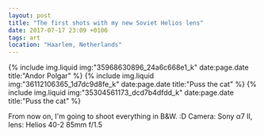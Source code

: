 ```yaml
---
layout: post
title: "The first shots with my new Soviet Helios lens"
date: 2017-07-17 23:09 +0100
tags: art
location: "Haarlem, Netherlands"
---
```


{% include img.liquid img:"35968630896_24a6c668e1_k" date:page.date title:"Andor Polgar" %}
{% include img.liquid img:"36112106365_1d7dc9d8fe_k" date:page.date title:"Puss the cat" %}
{% include img.liquid img:"35304561173_dcd7b4dfdd_k" date:page.date title:"Puss the cat" %}

From now on, I'm going to shoot everything in B&W. :D Camera: Sony α7 II, lens: Helios 40-2 85mm f/1.5
